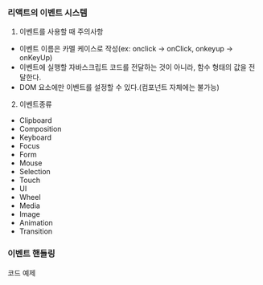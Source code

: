 ### 리액트의 이벤트 시스템

1. 이벤트를 사용할 때 주의사항
- 이벤트 이름은 카멜 케이스로 작성(ex: onclick -> onClick, onkeyup -> onKeyUp)
- 이벤트에 실행할 자바스크립트 코드를 전달하는 것이 아니라, 함수 형태의 값을 전달한다.
- DOM 요소에만 이벤트를 설정할 수 있다.(컴포넌트 자체에는 불가능)

2. 이벤트종류
- Clipboard
- Composition
- Keyboard
- Focus
- Form
- Mouse
- Selection
- Touch
- UI
- Wheel
- Media
- Image
- Animation
- Transition

### 이벤트 핸들링
코드 예제
